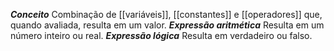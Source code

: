 ***Conceito***
	Combinação de [[variáveis]], [[constantes]] e [[operadores]] que, quando avaliada, resulta em um valor.
***Expressão aritmética***
	Resulta em um número inteiro ou real.
***Expressão lógica***
	Resulta em verdadeiro ou falso.